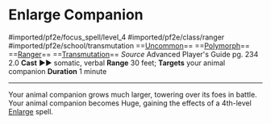 # Enlarge Companion
#imported/pf2e/focus_spell/level_4 #imported/pf2e/class/ranger #imported/pf2e/school/transmutation 
==[Uncommon](uncommon.md)== ==[Polymorph](polymorph.md)== ==[Ranger](rules/traits/ranger.md)== ==[Transmutation](transmutation.md)==
*Source* Advanced Player's Guide pg. 234 2.0
**Cast** ►► somatic, verbal
**Range** 30 feet; **Targets** your animal companion
**Duration** 1 minute

---
Your animal companion grows much larger, towering over its foes in battle. Your animal companion becomes Huge, gaining the effects of a 4th-level [Enlarge](../../Arcane_Tradition/Level%202/Enlarge.md) spell.